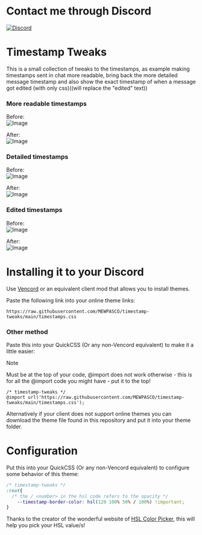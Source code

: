 # Contact me through Discord

[![Discord](https://img.shields.io/discord/1196075698301968455?style=social&logo=discord&label=ΛVΛRIΛ)](https://discord.gg/avia)

# Timestamp Tweaks

This is a small collection of tweaks to the timestamps, as example making timestamps sent in chat more readable, bring back the more detailed message timestamp and also show the exact timestamp of when a message got edited (with only css)((will replace the "edited" text))

### More readable timestamps
Before:\
![Image](https://github.com/user-attachments/assets/3e292344-ec2b-4ec7-976b-7e216f3e925e)

After:\
![Image](https://github.com/user-attachments/assets/e4e9570e-6589-48db-93b5-0aa4ce4be1f3)

### Detailed timestamps
Before:\
![Image](https://github.com/user-attachments/assets/4fd5f0ab-837c-41c9-8732-9a91a4a13bbd)

After:\
![Image](https://github.com/user-attachments/assets/11e296c9-24f1-4a4c-98da-a71c4f8e7e5a)

### Edited timestamps
Before:\
![Image](https://github.com/user-attachments/assets/200187df-b419-46c4-9e80-af93f864f479)

After:\
![Image](https://github.com/user-attachments/assets/c4f9588e-3a04-4005-8043-cccfc1fc0ea9)

# Installing it to your Discord

Use [Vencord](https://github.com/Vendicated/Vencord) or an equivalent client mod that allows you to install themes.

Paste the following link into your online theme links:
```
https://raw.githubusercontent.com/MEWPASCO/timestamp-tweaks/main/timestamps.css
```

### Other method 
Paste this into your QuickCSS (Or any non-Vencord equivalent) to make it a little easier:
> [!NOTE]
> Must be at the top of your code, @import does not work otherwise - this is for all the @import code you might have - put it to the top!  
```
/* timestamp-tweaks */
@import url('https://raw.githubusercontent.com/MEWPASCO/timestamp-tweaks/main/timestamps.css');
```

Alternatively if your client does not support online themes you can download the theme file found in this repository and put it into your theme folder.

# Configuration

Put this into your QuickCSS (Or any non-Vencord equivalent) to configure some behavior of this theme:
```css
/* timestamp-tweaks */
:root{
  /* the / <number> in the hsl code refers to the opacity */
    --timestamp-border-color: hsl(120 100% 50% / 100%) !important; 
}
```

Thanks to the creator of the wonderful website of [HSL Color Picker](https://hslpicker.com/#00ff00fa), this will help you pick your HSL value/s!
